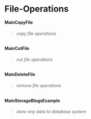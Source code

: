# File-Operations

__MainCopyFile__
> ###### copy file operations

__MainCutFile__
> ###### cut file operations

__MainDeleteFile__
> ###### remove file operations

__MainStorageBlogsExample__
> ###### store any data to database system

